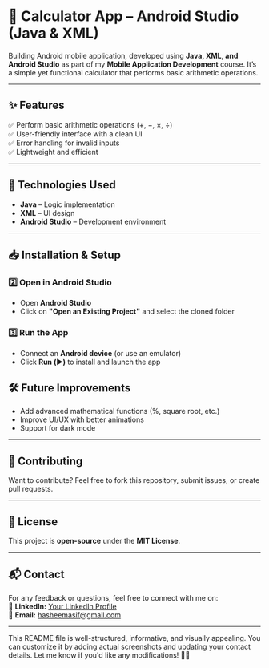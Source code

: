 
# 📱 Calculator App – Android Studio (Java & XML)   

Building Android mobile application, developed using **Java, XML, and Android Studio** as part of my **Mobile Application Development** course. It’s a simple yet functional calculator that performs basic arithmetic operations.  

---

## ✨ Features  
✅ Perform basic arithmetic operations (+, −, ×, ÷)  
✅ User-friendly interface with a clean UI  
✅ Error handling for invalid inputs  
✅ Lightweight and efficient  

---

## 🚀 Technologies Used  
- **Java** – Logic implementation  
- **XML** – UI design  
- **Android Studio** – Development environment  

---

## 📥 Installation & Setup  

### 2️⃣ Open in Android Studio  
- Open **Android Studio**  
- Click on **"Open an Existing Project"** and select the cloned folder  

### 3️⃣ Run the App  
- Connect an **Android device** (or use an emulator)  
- Click **Run (▶️)** to install and launch the app  


## 🛠 Future Improvements  
- Add advanced mathematical functions (%, square root, etc.)  
- Improve UI/UX with better animations  
- Support for dark mode  

---

## 🤝 Contributing  
Want to contribute? Feel free to fork this repository, submit issues, or create pull requests.  

---

## 📜 License  
This project is **open-source** under the **MIT License**.  

---

## 📬 Contact  
For any feedback or questions, feel free to connect with me on:  
🔗 **LinkedIn:** [Your LinkedIn Profile](https://www.linkedin.com/in/hasheemahmed)  
📧 **Email:** hasheemasif@gmail.com 

---

This README file is well-structured, informative, and visually appealing. You can customize it by adding actual screenshots and updating your contact details. Let me know if you'd like any modifications! 🚀😊
